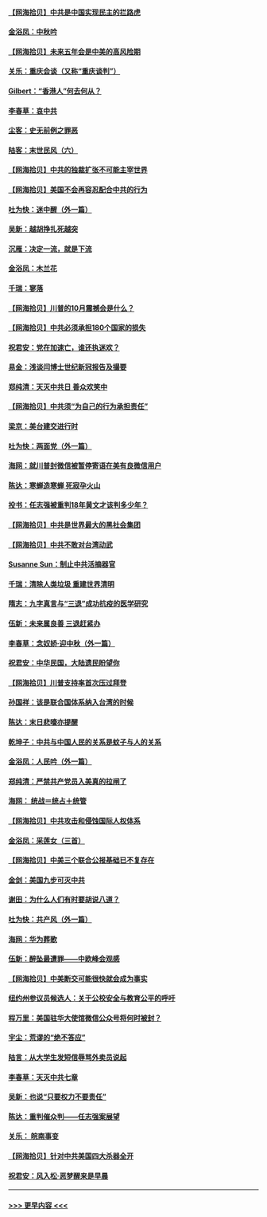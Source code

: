 #### [【网海拾贝】中共是中国实现民主的拦路虎](../pages/nsc993/n12443573.md?t=10011802) 
#### [金浴凤：中秋吟](../pages/nsc993/n12441773.md?t=10011802) 
#### [【网海拾贝】未来五年会是中美的高风险期](../pages/nsc993/n12440760.md?t=10011802) 
#### [关乐：重庆会谈（又称“重庆谈判”）](../pages/nsc993/n12437525.md?t=10011802) 
#### [Gilbert：“香港人”何去何从？](../pages/nsc993/n12435894.md?t=10011802) 
#### [李春草：哀中共](../pages/nsc993/n12435874.md?t=10011802) 
#### [尘客：史无前例之罪恶](../pages/nsc993/n12435762.md?t=10011802) 
#### [陆客：末世民风（六）](../pages/nsc993/n12435354.md?t=10011802) 
#### [【网海拾贝】中共的独裁扩张不可能主宰世界](../pages/nsc993/n12435151.md?t=10011802) 
#### [【网海拾贝】美国不会再容忍配合中共的行为](../pages/nsc993/n12433808.md?t=10011802) 
#### [吐为快：迷中醒（外一篇）](../pages/nsc993/n12433585.md?t=10011802) 
#### [吴新：越胡挣扎死越突](../pages/nsc993/n12433562.md?t=10011802) 
#### [沉雁：决定一流，就是下流](../pages/nsc993/n12432128.md?t=10011802) 
#### [金浴凤：木兰花](../pages/nsc993/n12432124.md?t=10011802) 
#### [千瑞：寥落](../pages/nsc993/n12432071.md?t=10011802) 
#### [【网海拾贝】川普的10月震撼会是什么？](../pages/nsc993/n12431624.md?t=10011802) 
#### [【网海拾贝】中共必须承担180个国家的损失](../pages/nsc993/n12428893.md?t=10011802) 
#### [祝君安：党在加速亡，谁还执迷欢？](../pages/nsc993/n12428652.md?t=10011802) 
#### [易金：浅谈闫博士世纪新冠报告及撮要](../pages/nsc993/n12426822.md?t=10011802) 
#### [郑纯清：天灭中共日 善众欢笑中](../pages/nsc993/n12426784.md?t=10011802) 
#### [【网海拾贝】中共须“为自己的行为承担责任”](../pages/nsc993/n12426067.md?t=10011802) 
#### [梁京：美台建交进行时](../pages/nsc993/n12424066.md?t=10011802) 
#### [吐为快：两面党（外一篇）](../pages/nsc993/n12424043.md?t=10011802) 
#### [海网：就川普封微信被暂停寄语在美有良微信用户](../pages/nsc993/n12424021.md?t=10011802) 
#### [陈达：寒蝉造寒蝉 死寂孕火山](../pages/nsc993/n12423958.md?t=10011802) 
#### [投书：任志强被重判18年黄文才该判多少年？](../pages/nsc993/n12423672.md?t=10011802) 
#### [【网海拾贝】中共是世界最大的黑社会集团](../pages/nsc993/n12423543.md?t=10011802) 
#### [【网海拾贝】中共不敢对台湾动武](../pages/nsc993/n12421418.md?t=10011802) 
#### [Susanne Sun：制止中共活摘器官](../pages/nsc993/n12419654.md?t=10011802) 
#### [千瑞：清除人类垃圾 重建世界清明](../pages/nsc993/n12419414.md?t=10011802) 
#### [隋志：九字真言与“三退”成功抗疫的医学研究](../pages/nsc993/n12419248.md?t=10011802) 
#### [伍新：未来属良善 三退赶紧办](../pages/nsc993/n12418496.md?t=10011802) 
#### [李春草：念奴娇·迎中秋（外一篇）](../pages/nsc993/n12418465.md?t=10011802) 
#### [祝君安：中华民国，大陆遗民盼望你](../pages/nsc993/n12418089.md?t=10011802) 
#### [【网海拾贝】川普支持率首次压过拜登](../pages/nsc993/n12418050.md?t=10011802) 
#### [孙国祥：该是联合国体系纳入台湾的时候](../pages/nsc993/n12417369.md?t=10011802) 
#### [陈达：末日悲嚎亦提醒](../pages/nsc993/n12416736.md?t=10011802) 
#### [乾坤子：中共与中国人民的关系是蚊子与人的关系](../pages/nsc993/n12416632.md?t=10011802) 
#### [金浴凤：人民吟（外一篇）](../pages/nsc993/n12416567.md?t=10011802) 
#### [郑纯清：严禁共产党员入美真的拉闸了](../pages/nsc993/n12416550.md?t=10011802) 
#### [海网： 统战＝统占＋统管](../pages/nsc993/n12416404.md?t=10011802) 
#### [【网海拾贝】中共攻击和侵蚀国际人权体系](../pages/nsc993/n12416250.md?t=10011802) 
#### [金浴凤：采莲女（三首）](../pages/nsc993/n12415517.md?t=10011802) 
#### [【网海拾贝】中美三个联合公报基础已不复存在](../pages/nsc993/n12415054.md?t=10011802) 
#### [金剑：美国九步可灭中共](../pages/nsc993/n12413183.md?t=10011802) 
#### [谢田：为什么人们有时要胡说八道？](../pages/nsc993/n12411861.md?t=10011802) 
#### [吐为快：共产风（外一篇）](../pages/nsc993/n12411761.md?t=10011802) 
#### [海网：华为葬歌](../pages/nsc993/n12410381.md?t=10011802) 
#### [伍新：醉坠最遭罪——中欧峰会观感](../pages/nsc993/n12410364.md?t=10011802) 
#### [【网海拾贝】中美断交可能很快就会成为事实](../pages/nsc993/n12409495.md?t=10011802) 
#### [纽约州参议员候选人：关于公校安全与教育公平的呼吁](../pages/nsc993/n12409228.md?t=10011802) 
#### [程万里：美国驻华大使馆微信公众号将何时被封？](../pages/nsc993/n12407397.md?t=10011802) 
#### [宇尘：荒谬的“绝不答应”](../pages/nsc993/n12407360.md?t=10011802) 
#### [陆言：从大学生发短信辱骂外卖员说起](../pages/nsc993/n12407285.md?t=10011802) 
#### [李春草：天灭中共七章](../pages/nsc993/n12406988.md?t=10011802) 
#### [吴新：也说“只要权力不要责任”](../pages/nsc993/n12406966.md?t=10011802) 
#### [陈达：重判催众判——任志强案展望](../pages/nsc993/n12404540.md?t=10011802) 
#### [关乐： 皖南事变](../pages/nsc993/n12404288.md?t=10011802) 
#### [【网海拾贝】针对中共美国四大杀器全开](../pages/nsc993/n12404172.md?t=10011802) 
#### [祝君安：风入松‧恶梦醒来是早晨](../pages/nsc993/n12401953.md?t=10011802) 

----
#### [ >>> 更早内容 <<< ](../indexes/nsc993-earlier.md)

